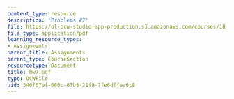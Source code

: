 ```yaml
---
content_type: resource
description: 'Problems #7'
file: https://ol-ocw-studio-app-production.s3.amazonaws.com/courses/18-s66-the-art-of-counting-spring-2003/346f67ef080c67b821f97fe6dffea6c8_hw7.pdf
file_type: application/pdf
learning_resource_types:
- Assignments
parent_title: Assignments
parent_type: CourseSection
resourcetype: Document
title: hw7.pdf
type: OCWFile
uid: 346f67ef-080c-67b8-21f9-7fe6dffea6c8
---
```

